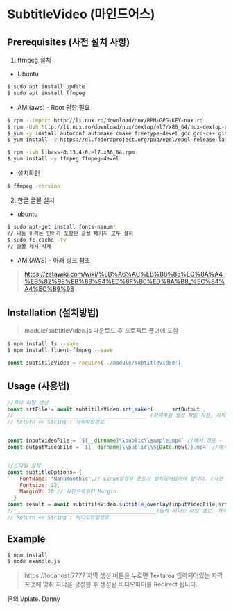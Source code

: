 # SubtitleVideo (마인드어스)

## Prerequisites (사전 설치 사항)

1. ffmpeg 설치
- Ubuntu 
```bash
$ sudo apt install update
$ sudo apt install ffmpeg
```



- AMI(aws) - Root 권한 필요
```bash
$ rpm --import http://li.nux.ro/download/nux/RPM-GPG-KEY-nux.ro
$ rpm -Uvh http://li.nux.ro/download/nux/dextop/el7/x86_64/nux-dextop-release-0-1.el7.nux.noarch.rpm
$ yum -y install autoconf automake cmake freetype-devel gcc gcc-c++ git libtool make mercurial pkgconfig zlib-devel
$ yum install -y https://dl.fedoraproject.org/pub/epel/epel-release-latest-7.noarch.rpm

$ rpm -ivh libass-0.13.4-6.el7.x86_64.rpm
$ yum install -y ffmpeg ffmpeg-devel

```

- 설치확인
```bash
$ ffmpeg -version
```

2. 한글 글꼴 설치 
- ubuntu 
```bash
$ sudo apt-get install fonts-nanum*
// 나눔 이라는 단어가 포함된 글꼴 패키지 모두 설치
$ sudo fc-cache -fv
// 글꼴 캐시 삭제
```

- AMI(AWS) - 아래 링크 참조
 > https://zetawiki.com/wiki/%EB%A6%AC%EB%88%85%EC%8A%A4_%EB%82%98%EB%88%94%ED%8F%B0%ED%8A%B8_%EC%84%A4%EC%B9%98


## Installation (설치방법)
> module/subtitleVideo.js 다운로드 후 프로젝트 폴더에 포함
```bash
$ npm install fs --save
$ npm install fluent-ffmpeg --save
```

```javascript
const subtitileVideo = require('./module/subtitleVideo')
```

## Usage (사용법)

```javascript
//자막 파일 생성
const srtFile = await subtitileVideo.srt_maker(      srtOutput ,        subtitle  )
//___________________________________________ (자막파일 생성 파일 지정, 자막 텍스트)
// Return => String : 자막파일경로


const inputVideoFile = `${__dirname}\\public\\sample.mp4` //예시 경로 - 윈도우일 경우 Path 확인해주세요
const outputVideoFile = `${__dirname}\\public\\${Date.now()}.mp4` //예시 경로 - - 윈도우일 경우 Path 확인해주세요


//스타일 설정
const subtitleOptions= {
    FontName: 'NanumGothic',// Linux일경우 폰트가 설치되어있어야 합니다. (사전 설치 사항 확인)
    Fontsize: 12, 
    MarginV: 20 // 하단으로부터 Margin 
  }
const result = await subtitileVideo.subtitle_overlay(inputVideoFile,srtFile,outputVideoFile,subtitleOptions)
//______________________________________________(입력 비디오 파일 경로, 자막파일경로, 출력 비디오파일 경로, 옵션)
// Return => String : 비디오파일경로
```

## Example 
```bash
$ npm install
$ node example.js
```
> https://locahost:7777 
자막 생성 버튼을 누르면 Textarea 입력되어있는 자막 포맷에 맞춰 자막을 생성한 후 생성된 비디오파이롤 Redirect 됩니다.

문의 Vplate. Danny





